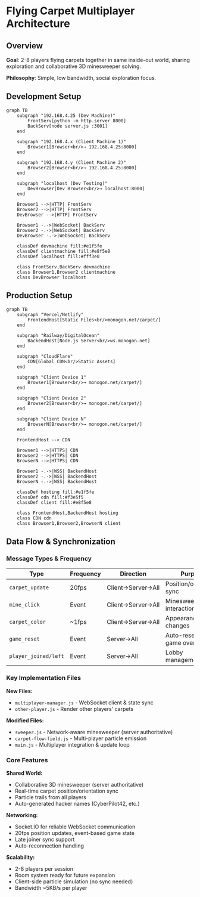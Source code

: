 # Flying Carpet Multiplayer Architecture

## Overview

**Goal**: 2-8 players flying carpets together in same inside-out world, sharing exploration and collaborative 3D minesweeper solving.

**Philosophy**: Simple, low bandwidth, social exploration focus.

## Development Setup

```mermaid
graph TB
    subgraph "192.168.4.25 (Dev Machine)"
        FrontServ[python -m http.server 8000]
        BackServ[node server.js :3001]
    end
    
    subgraph "192.168.4.x (Client Machine 1)"
        Browser1[Browser<br/>→ 192.168.4.25:8000]
    end
    
    subgraph "192.168.4.y (Client Machine 2)" 
        Browser2[Browser<br/>→ 192.168.4.25:8000]
    end
    
    subgraph "localhost (Dev Testing)"
        DevBrowser[Dev Browser<br/>→ localhost:8000]
    end
    
    Browser1 -->|HTTP| FrontServ
    Browser2 -->|HTTP| FrontServ
    DevBrowser -->|HTTP| FrontServ
    
    Browser1 -.->|WebSocket| BackServ
    Browser2 -.->|WebSocket| BackServ
    DevBrowser -.->|WebSocket| BackServ
    
    classDef devmachine fill:#e1f5fe
    classDef clientmachine fill:#e8f5e8
    classDef localhost fill:#fff3e0
    
    class FrontServ,BackServ devmachine
    class Browser1,Browser2 clientmachine
    class DevBrowser localhost
```

## Production Setup

```mermaid
graph TB
    subgraph "Vercel/Netlify"
        FrontendHost[Static Files<br/>monogon.net/carpet/]
    end
    
    subgraph "Railway/DigitalOcean"
        BackendHost[Node.js Server<br/>ws.monogon.net]
    end
    
    subgraph "CloudFlare"
        CDN[Global CDN<br/>Static Assets]
    end
    
    subgraph "Client Device 1"
        Browser1[Browser<br/>→ monogon.net/carpet/]
    end
    
    subgraph "Client Device 2"
        Browser2[Browser<br/>→ monogon.net/carpet/]
    end
    
    subgraph "Client Device N"
        BrowserN[Browser<br/>→ monogon.net/carpet/]
    end
    
    FrontendHost --> CDN
    
    Browser1 -->|HTTPS| CDN
    Browser2 -->|HTTPS| CDN
    BrowserN -->|HTTPS| CDN
    
    Browser1 -.->|WSS| BackendHost
    Browser2 -.->|WSS| BackendHost
    BrowserN -.->|WSS| BackendHost
    
    classDef hosting fill:#e1f5fe
    classDef cdn fill:#f3e5f5
    classDef client fill:#e8f5e8
    
    class FrontendHost,BackendHost hosting
    class CDN cdn
    class Browser1,Browser2,BrowserN client
```

## Data Flow & Synchronization

### Message Types & Frequency

| Type | Frequency | Direction | Purpose |
|------|-----------|-----------|---------|
| `carpet_update` | 20fps | Client→Server→All | Position/orientation sync |
| `mine_click` | Event | Client→Server→All | Minesweeper interactions |
| `carpet_color` | ~1fps | Client→Server→All | Appearance changes |
| `game_reset` | Event | Server→All | Auto-reset after game over |
| `player_joined/left` | Event | Server→All | Lobby management |

### Key Implementation Files

**New Files:**
- `multiplayer-manager.js` - WebSocket client & state sync
- `other-player.js` - Render other players' carpets  

**Modified Files:**
- `sweeper.js` - Network-aware minesweeper (server authoritative)
- `carpet-flow-field.js` - Multi-player particle emission
- `main.js` - Multiplayer integration & update loop

### Core Features

**Shared World:**
- Collaborative 3D minesweeper (server authoritative)
- Real-time carpet position/orientation sync
- Particle trails from all players
- Auto-generated hacker names (CyberPilot42, etc.)

**Networking:**
- Socket.IO for reliable WebSocket communication
- 20fps position updates, event-based game state
- Late joiner sync support
- Auto-reconnection handling

**Scalability:**
- 2-8 players per session
- Room system ready for future expansion
- Client-side particle simulation (no sync needed)
- Bandwidth ~5KB/s per player